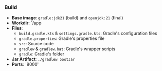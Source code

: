 ### Build

- **Base image**: `gradle:jdk21` (build) and `openjdk:21` (final)
- **Workdir**: `/app
- **Files**:
    - `build.gradle.kts` & `settings.gradle.kts`: Gradle's configuration files
    - `gradle.properties`: Gradle's properties file
    - `src`: Source code
    - `gradlew` & `gradlew.bat`: Gradle's wrapper scripts
    - `gradle`: Gradle's folder
- **Jar Artifact**: `./gradlew bootJar`
- **Ports**: '8000'